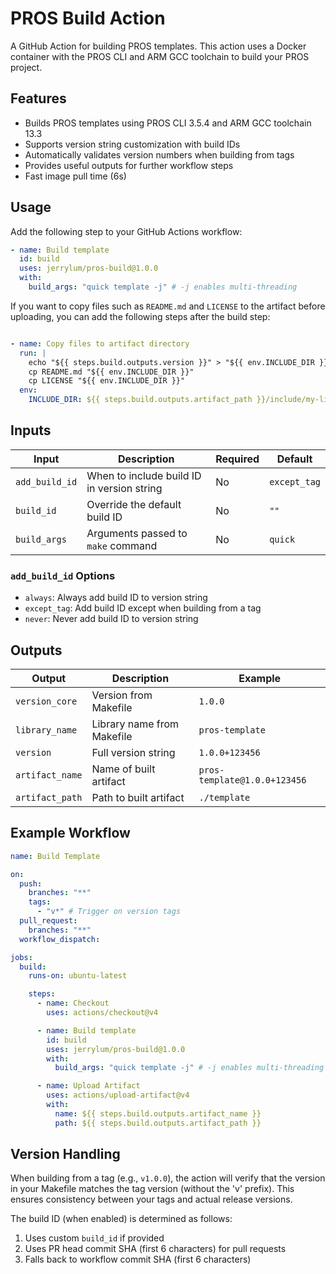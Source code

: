 # PROS Build Action

A GitHub Action for building PROS templates. This action uses a Docker container with the PROS CLI and ARM GCC toolchain to build your PROS project.

## Features

- Builds PROS templates using PROS CLI 3.5.4 and ARM GCC toolchain 13.3
- Supports version string customization with build IDs
- Automatically validates version numbers when building from tags
- Provides useful outputs for further workflow steps
- Fast image pull time (6s)

## Usage

Add the following step to your GitHub Actions workflow:

```yaml
- name: Build template
  id: build
  uses: jerrylum/pros-build@1.0.0
  with:
    build_args: "quick template -j" # -j enables multi-threading
```

If you want to copy files such as `README.md` and `LICENSE` to the artifact before uploading, you can add the following steps after the build step:

```yaml

- name: Copy files to artifact directory
  run: |
    echo "${{ steps.build.outputs.version }}" > "${{ env.INCLUDE_DIR }}/VERSION"
    cp README.md "${{ env.INCLUDE_DIR }}"
    cp LICENSE "${{ env.INCLUDE_DIR }}"
  env:
    INCLUDE_DIR: ${{ steps.build.outputs.artifact_path }}/include/my-library
```

## Inputs

| Input | Description | Required | Default |
|-------|-------------|----------|---------|
| `add_build_id` | When to include build ID in version string | No | `except_tag` |
| `build_id` | Override the default build ID | No | `""` |
| `build_args` | Arguments passed to `make` command | No | `quick` |

### `add_build_id` Options
- `always`: Always add build ID to version string
- `except_tag`: Add build ID except when building from a tag
- `never`: Never add build ID to version string

## Outputs

| Output | Description | Example |
|--------|-------------|---------|
| `version_core` | Version from Makefile | `1.0.0` |
| `library_name` | Library name from Makefile | `pros-template` |
| `version` | Full version string | `1.0.0+123456` |
| `artifact_name` | Name of built artifact | `pros-template@1.0.0+123456` |
| `artifact_path` | Path to built artifact | `./template` |

## Example Workflow

```yaml
name: Build Template

on:
  push:
    branches: "**"
    tags:
      - "v*" # Trigger on version tags
  pull_request:
    branches: "**"
  workflow_dispatch:

jobs:
  build:
    runs-on: ubuntu-latest

    steps:
      - name: Checkout
        uses: actions/checkout@v4

      - name: Build template
        id: build
        uses: jerrylum/pros-build@1.0.0
        with:
          build_args: "quick template -j" # -j enables multi-threading

      - name: Upload Artifact
        uses: actions/upload-artifact@v4
        with:
          name: ${{ steps.build.outputs.artifact_name }}
          path: ${{ steps.build.outputs.artifact_path }}
```

## Version Handling

When building from a tag (e.g., `v1.0.0`), the action will verify that the version in your Makefile matches the tag version (without the 'v' prefix). This ensures consistency between your tags and actual release versions.

The build ID (when enabled) is determined as follows:
1. Uses custom `build_id` if provided
2. Uses PR head commit SHA (first 6 characters) for pull requests
3. Falls back to workflow commit SHA (first 6 characters)

